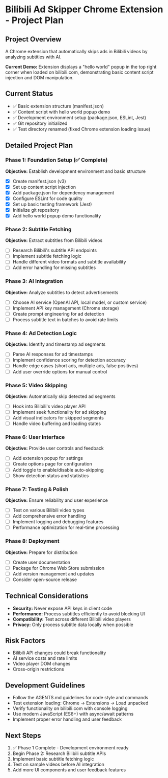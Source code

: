 # Bilibili Ad Skipper Chrome Extension - Project Plan

## Project Overview
A Chrome extension that automatically skips ads in Bilibili videos by analyzing subtitles with AI.

**Current Demo:** Extension displays a "hello world" popup in the top right corner when loaded on bilibili.com, demonstrating basic content script injection and DOM manipulation.

## Current Status
- ✅ Basic extension structure (manifest.json)
- ✅ Content script with hello world popup demo
- ✅ Development environment setup (package.json, ESLint, Jest)
- ✅ Git repository initialized
- ✅ Test directory renamed (fixed Chrome extension loading issue)

## Detailed Project Plan

### Phase 1: Foundation Setup (✅ Complete)
**Objective:** Establish development environment and basic structure
- [x] Create manifest.json (v3)
- [x] Set up content script injection
- [x] Add package.json for dependency management
- [x] Configure ESLint for code quality
- [x] Set up basic testing framework (Jest)
- [x] Initialize git repository
- [x] Add hello world popup demo functionality

### Phase 2: Subtitle Fetching
**Objective:** Extract subtitles from Bilibili videos
- [ ] Research Bilibili's subtitle API endpoints
- [ ] Implement subtitle fetching logic
- [ ] Handle different video formats and subtitle availability
- [ ] Add error handling for missing subtitles

### Phase 3: AI Integration
**Objective:** Analyze subtitles to detect advertisements
- [ ] Choose AI service (OpenAI API, local model, or custom service)
- [ ] Implement API key management (Chrome storage)
- [ ] Create prompt engineering for ad detection
- [ ] Process subtitle text in batches to avoid rate limits

### Phase 4: Ad Detection Logic
**Objective:** Identify and timestamp ad segments
- [ ] Parse AI responses for ad timestamps
- [ ] Implement confidence scoring for detection accuracy
- [ ] Handle edge cases (short ads, multiple ads, false positives)
- [ ] Add user override options for manual control

### Phase 5: Video Skipping
**Objective:** Automatically skip detected ad segments
- [ ] Hook into Bilibili's video player API
- [ ] Implement seek functionality for ad skipping
- [ ] Add visual indicators for skipped segments
- [ ] Handle video buffering and loading states

### Phase 6: User Interface
**Objective:** Provide user controls and feedback
- [ ] Add extension popup for settings
- [ ] Create options page for configuration
- [ ] Add toggle to enable/disable auto-skipping
- [ ] Show detection status and statistics

### Phase 7: Testing & Polish
**Objective:** Ensure reliability and user experience
- [ ] Test on various Bilibili video types
- [ ] Add comprehensive error handling
- [ ] Implement logging and debugging features
- [ ] Performance optimization for real-time processing

### Phase 8: Deployment
**Objective:** Prepare for distribution
- [ ] Create user documentation
- [ ] Package for Chrome Web Store submission
- [ ] Add version management and updates
- [ ] Consider open-source release

## Technical Considerations
- **Security:** Never expose API keys in client code
- **Performance:** Process subtitles efficiently to avoid blocking UI
- **Compatibility:** Test across different Bilibili video players
- **Privacy:** Only process subtitle data locally when possible

## Risk Factors
- Bilibili API changes could break functionality
- AI service costs and rate limits
- Video player DOM changes
- Cross-origin restrictions

## Development Guidelines
- Follow the AGENTS.md guidelines for code style and commands
- Test extension loading: Chrome → Extensions → Load unpacked
- Verify functionality on bilibili.com with console logging
- Use modern JavaScript (ES6+) with async/await patterns
- Implement proper error handling and user feedback

## Next Steps
1. ✅ Phase 1 Complete - Development environment ready
2. Begin Phase 2: Research Bilibili subtitle APIs
3. Implement basic subtitle fetching logic
4. Test on sample videos before AI integration
5. Add more UI components and user feedback features